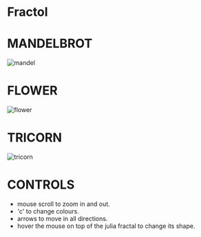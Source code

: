 # Fractol

# MANDELBROT
![mandel](https://user-images.githubusercontent.com/26407096/32414957-f16d9148-c239-11e7-98b7-50e1ebdc9ee3.png)


# FLOWER
![flower](https://user-images.githubusercontent.com/26407096/32414990-6aae4610-c23a-11e7-973e-51744ace59d1.png)


# TRICORN
![tricorn](https://user-images.githubusercontent.com/26407096/32415000-a2eb14b8-c23a-11e7-8a4d-eb3511b44cb4.png)

# CONTROLS 
- mouse scroll to zoom in and out.
- 'c' to change colours.
- arrows to move in all directions.
- hover the mouse on top of the julia fractal to change its shape.
